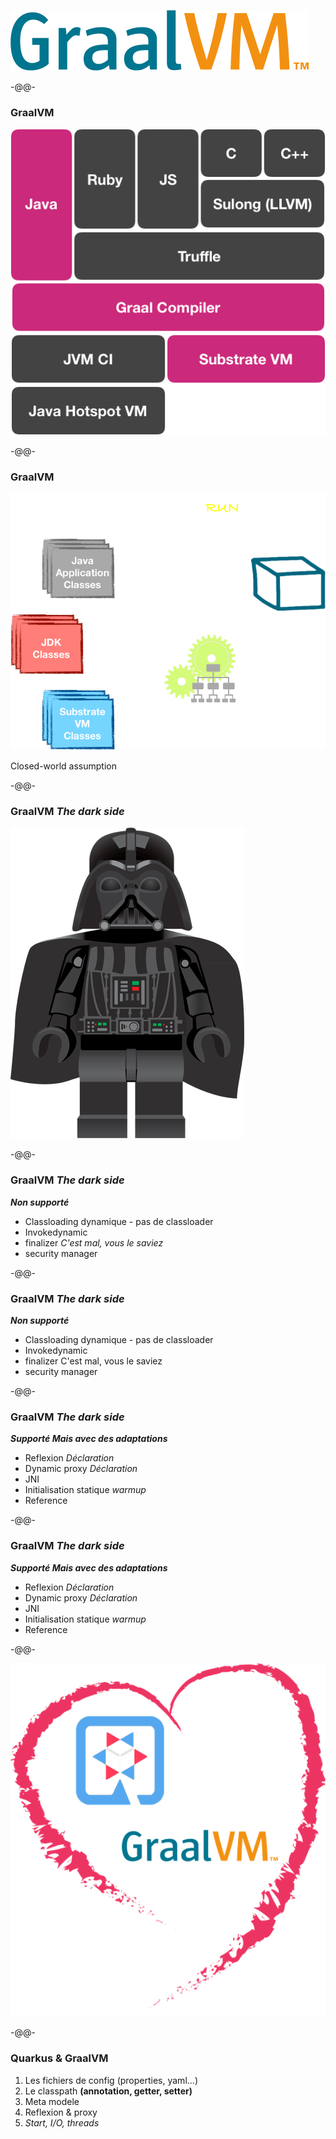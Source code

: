 ![](images/graalvm.png)

-@@-

### GraalVM

![](images/graalvm/graalvm_structure.png)

-@@-

### GraalVM

![](images/graalvm/graalvm_close_world.png)<!-- .element style="max-width: 60%" -->

Closed-world assumption

-@@-

### GraalVM *The dark side*<!-- .element class="fragment" -->

![](images/graalvm/darkvador.png)

-@@-

### GraalVM *The dark side*

***Non supporté***

* Classloading dynamique - pas de classloader
* Invokedynamic
* finalizer *C'est mal, vous le saviez*<!-- .element class="fragment" style="color: crimson;" -->
* security manager

-@@-

### GraalVM *The dark side*

***Non supporté***

* Classloading dynamique - pas de classloader
* Invokedynamic<!-- .element style="color: black" -->
* finalizer C'est mal, vous le saviez<!-- .element style="color: black" -->
* security manager<!-- .element style="color: black" -->

-@@-

### GraalVM *The dark side*

***Supporté Mais avec des adaptations***

* Reflexion *Déclaration*<!-- .element style="color: black" -->
* Dynamic proxy *Déclaration*<!-- .element style="color: black" -->
* JNI
* Initialisation statique *warmup*<!-- .element style="color: black" -->
* Reference
  
-@@-

### GraalVM *The dark side*

***Supporté Mais avec des adaptations***

* Reflexion *Déclaration*<!-- .element style="color: crimson;" class="fragment" -->
* Dynamic proxy *Déclaration*<!-- .element style="color: crimson;" class="fragment" -->
* JNI<!-- .element style="color: black" -->
* Initialisation statique *warmup*<!-- .element style="color: crimson;" class="fragment" -->
* Reference<!-- .element style="color: black" -->

-@@-

![](images/graalvm/inlove.png)

-@@-

### Quarkus & GraalVM

1. Les fichiers de config (properties, yaml...)
2. Le classpath **(annotation, getter, setter)**<!-- .element style="font-size: 65%" -->
3. Meta modele
4. Reflexion & proxy
5. *Start, I/O, threads*<!-- .element style="color: #e57125;" -->

